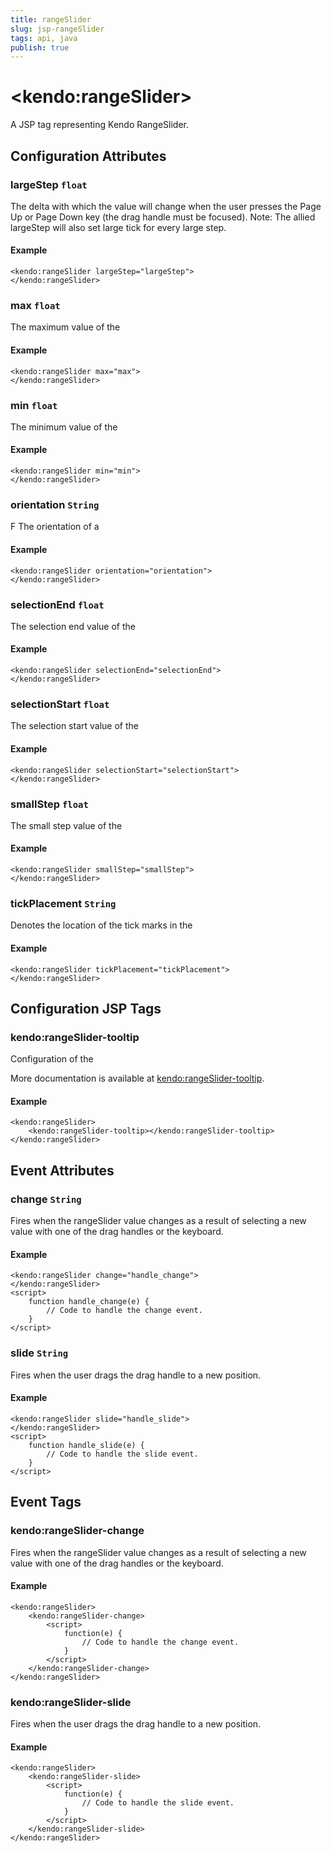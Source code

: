 ```yaml
---
title: rangeSlider
slug: jsp-rangeSlider
tags: api, java
publish: true
---
```


# \<kendo:rangeSlider\>
A JSP tag representing Kendo RangeSlider.

## Configuration Attributes

### largeStep `float`

The delta with which the value will change when the user presses the Page Up or Page Down key (the drag
handle must be focused). Note: The allied largeStep will also set large tick for every large step.

#### Example
    <kendo:rangeSlider largeStep="largeStep">
    </kendo:rangeSlider>

### max `float`

The maximum value of the

#### Example
    <kendo:rangeSlider max="max">
    </kendo:rangeSlider>

### min `float`

The minimum value of the

#### Example
    <kendo:rangeSlider min="min">
    </kendo:rangeSlider>

### orientation `String`

F
The orientation of a

#### Example
    <kendo:rangeSlider orientation="orientation">
    </kendo:rangeSlider>

### selectionEnd `float`

The selection end value of the

#### Example
    <kendo:rangeSlider selectionEnd="selectionEnd">
    </kendo:rangeSlider>

### selectionStart `float`

The selection start value of the

#### Example
    <kendo:rangeSlider selectionStart="selectionStart">
    </kendo:rangeSlider>

### smallStep `float`

The small step value of the

#### Example
    <kendo:rangeSlider smallStep="smallStep">
    </kendo:rangeSlider>

### tickPlacement `String`

Denotes the location of the tick marks in the

#### Example
    <kendo:rangeSlider tickPlacement="tickPlacement">
    </kendo:rangeSlider>


##  Configuration JSP Tags

### kendo:rangeSlider-tooltip

Configuration of the

More documentation is available at [kendo:rangeSlider-tooltip](rangeslider/tooltip).

#### Example

    <kendo:rangeSlider>
        <kendo:rangeSlider-tooltip></kendo:rangeSlider-tooltip>
    </kendo:rangeSlider>


## Event Attributes

### change `String`

Fires when the rangeSlider value changes as a result of selecting a new value with one of the drag handles or the keyboard.

#### Example
    <kendo:rangeSlider change="handle_change">
    </kendo:rangeSlider>
    <script>
        function handle_change(e) {
            // Code to handle the change event.
        }
    </script>

### slide `String`

Fires when the user drags the drag handle to a new position.

#### Example
    <kendo:rangeSlider slide="handle_slide">
    </kendo:rangeSlider>
    <script>
        function handle_slide(e) {
            // Code to handle the slide event.
        }
    </script>

## Event Tags

### kendo:rangeSlider-change

Fires when the rangeSlider value changes as a result of selecting a new value with one of the drag handles or the keyboard.

#### Example
    <kendo:rangeSlider>
        <kendo:rangeSlider-change>
            <script>
                function(e) {
                    // Code to handle the change event.
                }
            </script>
        </kendo:rangeSlider-change>
    </kendo:rangeSlider>

### kendo:rangeSlider-slide

Fires when the user drags the drag handle to a new position.

#### Example
    <kendo:rangeSlider>
        <kendo:rangeSlider-slide>
            <script>
                function(e) {
                    // Code to handle the slide event.
                }
            </script>
        </kendo:rangeSlider-slide>
    </kendo:rangeSlider>

